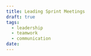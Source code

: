 ```yaml
---
title: Leading Sprint Meetings
draft: true
tags:
  - leadership
  - teamwork
  - communication
date:
---
```

